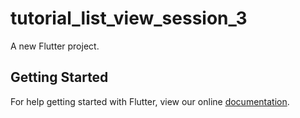 # tutorial_list_view_session_3

A new Flutter project.

## Getting Started

For help getting started with Flutter, view our online
[documentation](https://flutter.io/).
